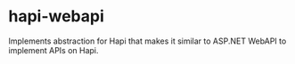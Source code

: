 # hapi-webapi
Implements abstraction for Hapi that makes it similar to ASP.NET WebAPI to implement APIs on Hapi.
